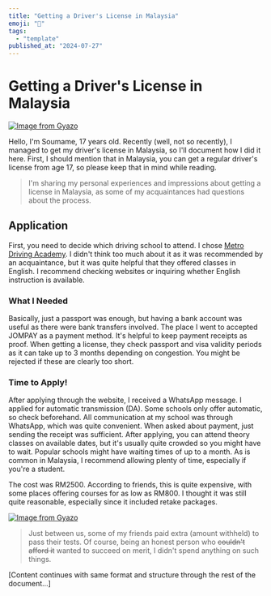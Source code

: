 ```yaml
---
title: "Getting a Driver's License in Malaysia"
emoji: "🤖"
tags:
  - "template"
published_at: "2024-07-27"
---
```


# Getting a Driver's License in Malaysia

[![Image from Gyazo](https://i.gyazo.com/3f13a1a685275c15460c6600159073ac.png)](https://gyazo.com/3f13a1a685275c15460c6600159073ac)

Hello, I'm Soumame, 17 years old. Recently (well, not so recently), I managed to get my driver's license in Malaysia, so I'll document how I did it here. First, I should mention that in Malaysia, you can get a regular driver's license from age 17, so please keep that in mind while reading.

> I'm sharing my personal experiences and impressions about getting a license in Malaysia, as some of my acquaintances had questions about the process.

## Application
First, you need to decide which driving school to attend. I chose [Metro Driving Academy](https://metrodriving.com.my/en/). I didn't think too much about it as it was recommended by an acquaintance, but it was quite helpful that they offered classes in English. I recommend checking websites or inquiring whether English instruction is available.

### What I Needed
Basically, just a passport was enough, but having a bank account was useful as there were bank transfers involved. The place I went to accepted JOMPAY as a payment method. It's helpful to keep payment receipts as proof. When getting a license, they check passport and visa validity periods as it can take up to 3 months depending on congestion. You might be rejected if these are clearly too short.

### Time to Apply!
After applying through the website, I received a WhatsApp message. I applied for automatic transmission (DA). Some schools only offer automatic, so check beforehand. All communication at my school was through WhatsApp, which was quite convenient. When asked about payment, just sending the receipt was sufficient. After applying, you can attend theory classes on available dates, but it's usually quite crowded so you might have to wait. Popular schools might have waiting times of up to a month. As is common in Malaysia, I recommend allowing plenty of time, especially if you're a student.

The cost was RM2500. According to friends, this is quite expensive, with some places offering courses for as low as RM800. I thought it was still quite reasonable, especially since it included retake packages.

[![Image from Gyazo](https://i.gyazo.com/706fc501b880a88895ba20f0514605f8.png)](https://gyazo.com/706fc501b880a88895ba20f0514605f8)

> Just between us, some of my friends paid extra (amount withheld) to pass their tests. Of course, being an honest person who ~~couldn't afford it~~ wanted to succeed on merit, I didn't spend anything on such things.

[Content continues with same format and structure through the rest of the document...]
